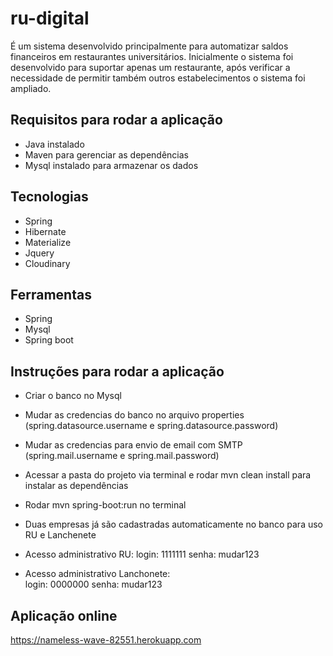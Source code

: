 # ru-digital
É um sistema desenvolvido principalmente para automatizar saldos financeiros em restaurantes universitários. Inicialmente o sistema foi desenvolvido para suportar apenas um restaurante, após verificar a necessidade de permitir também outros estabelecimentos o sistema foi ampliado.


## Requisitos para rodar a aplicação

- Java instalado
- Maven para gerenciar as dependências
- Mysql instalado para armazenar os dados

## Tecnologias
- Spring
- Hibernate
- Materialize
- Jquery
- Cloudinary

## Ferramentas

- Spring
- Mysql
- Spring boot

## Instruções para rodar a aplicação

- Criar o banco no Mysql 
- Mudar as credencias do banco no arquivo properties (spring.datasource.username e spring.datasource.password)
- Mudar as credencias para envio de email com SMTP (spring.mail.username e spring.mail.password)
- Acessar a pasta do projeto via terminal e rodar mvn clean install para instalar as dependências
- Rodar mvn spring-boot:run no terminal
- Duas empresas já são cadastradas automaticamente no banco para uso RU e Lanchenete
- Acesso administrativo RU:
                              login:  1111111
                              senha: mudar123
                              
- Acesso administrativo Lanchonete:   
                              login:  0000000
                              senha: mudar123
## Aplicação online

https://nameless-wave-82551.herokuapp.com

